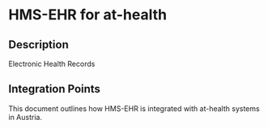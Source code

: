 # HMS-EHR for at-health

## Description

Electronic Health Records

## Integration Points

This document outlines how HMS-EHR is integrated with at-health systems in Austria.
